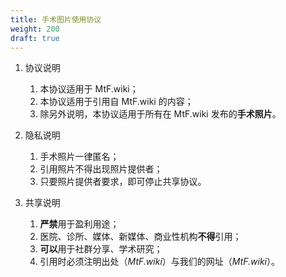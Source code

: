 ```yaml
---
title: 手术图片使用协议
weight: 200
draft: true
---
```


1. 协议说明

   1. 本协议适用于 MtF.wiki；
   1. 本协议适用于引用自 MtF.wiki 的内容；
   1. 除另外说明，本协议适用于所有在 MtF.wiki 发布的**手术照片**。

1. 隐私说明

   1. 手术照片一律匿名；
   1. 引用照片不得出现照片提供者；
   1. 只要照片提供者要求，即可停止共享协议。

1. 共享说明

   1. **严禁**用于盈利用途；
   1. 医院、诊所、媒体、新媒体、商业性机构**不得**引用；
   1. **可以**用于社群分享、学术研究；
   1. 引用时必须注明出处（_MtF.wiki_）与我们的网址（_MtF.wiki_）。
